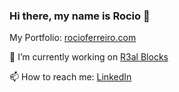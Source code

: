 ### Hi there, my name is Rocio 👋
<!--
![Rochi's GitHub stats](https://github-readme-stats.vercel.app/api?username=rocioferreiro&show_icons=true&theme=dracula)
-->

My Portfolio: [rocioferreiro.com](https://www.rocioferreiro.com)

🔭 I’m currently working on [R3al Blocks](https://www.r3al.io)

📫 How to reach me: [LinkedIn](https://www.linkedin.com/in/rocio-ferreiro)

<!--
![Top Langs](https://github-readme-stats.vercel.app/api/top-langs/?username=rocioferreiro)
-->

<!--
**rocioferreiro/rocioferreiro** is a ✨ _special_ ✨ repository because its `README.md` (this file) appears on your GitHub profile.


Here are some ideas to get you started:

- 🔭 I’m currently working on ...
- 🌱 I’m currently learning ...
- 👯 I’m looking to collaborate on ...
- 🤔 I’m looking for help with ...
- 💬 Ask me about ...
- 📫 How to reach me: ...
- 😄 Pronouns: ...
- ⚡ Fun fact: ...

